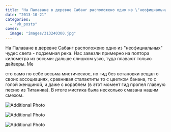 ```yaml
---
title: "На Палаване в деревне Сабанг расположено одно из \"неофициальных\" чудес света - подземная река. Нас з..."
date: "2013-10-21"
categories: 
  - "vk_posts"
cover:
  image: "images/313240300.jpg"
---
```


На Палаване в деревне Сабанг расположено одно из "неофициальных" чудес света - подземная река. Нас завезли примерно на полтора километра из восьми: дальше слишком узко, туда плавают только дайверы. Ме

<!--more--> сто само по себе весьма мистическое, но гид без остановки вещал о своих ассоциациях, сравнивая сталактиты то с цветком банана, то с голой женщиной, и даже с кораблем (в этот момент гид пропел главную песню из Титаника). В итоге мистика была несколько смазана нашим смехом.

![Additional Photo](https://vodpop.ru/wp-content/uploads/2023/07/313240301.jpg)

![Additional Photo](https://vodpop.ru/wp-content/uploads/2023/07/313240302.jpg)

![Additional Photo](https://vodpop.ru/wp-content/uploads/2023/07/313240304.jpg)
